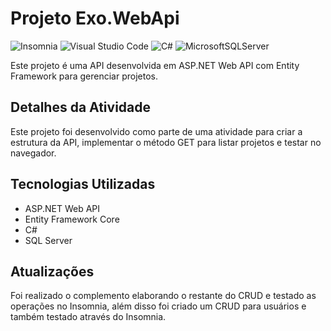 # Projeto Exo.WebApi
![Insomnia](https://img.shields.io/badge/Insomnia-black?style=for-the-badge&logo=insomnia&logoColor=5849BE)
![Visual Studio Code](https://img.shields.io/badge/Visual%20Studio%20Code-black.svg?style=for-the-badge&logo=visual-studio-code&logoColor=5849BE)
![C#](https://img.shields.io/badge/c%23-black.svg?style=for-the-badge&logo=csharp&logoColor=5849BE)
![MicrosoftSQLServer](https://img.shields.io/badge/Microsoft%20SQL%20Server-black?style=for-the-badge&logo=microsoft%20sql%20server&logoColor=5849BE)


Este projeto é uma API desenvolvida em ASP.NET Web API com Entity Framework para gerenciar projetos.

## Detalhes da Atividade

Este projeto foi desenvolvido como parte de uma atividade para criar a estrutura da API, implementar o método GET para listar projetos e testar no navegador.

## Tecnologias Utilizadas

- ASP.NET Web API
- Entity Framework Core
- C#
- SQL Server

## Atualizações

Foi realizado o complemento elaborando o restante do CRUD e testado as operações no Insomnia, além disso foi criado um CRUD para usuários e também testado através do Insomnia.

